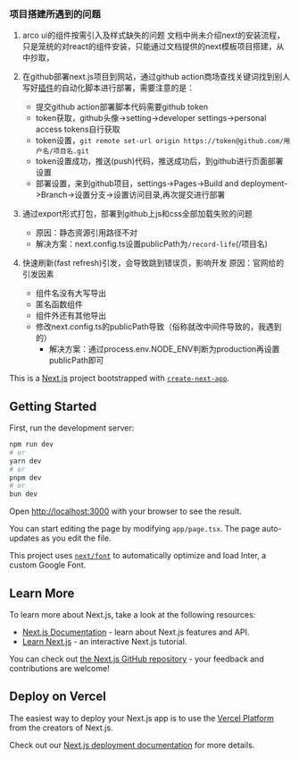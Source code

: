 <!--
 * @Author: 关振俊
 * @Date: 2024-02-05 10:22:55
 * @LastEditors: 关振俊
 * @LastEditTime: 2024-02-06 17:50:56
 * @Description: 
-->
### 项目搭建所遇到的问题
1. arco ui的组件按需引入及样式缺失的问题
    文档中尚未介绍next的安装流程，只是笼统的对react的组件安装，只能通过文档提供的next模板项目搭建，从中抄取，

1. 在github部署next.js项目到网站，通过github action商场查找关键词找到别人写好[插件](https://github.com/marketplace/actions/next-pages)的自动化脚本进行部署，需要注意的是：
    - 提交github action部署脚本代码需要github token
    - token获取，github头像->setting->developer settings->personal access tokens自行获取
    - token设置，`git remote set-url origin https://token@github.com/用户名/项目名.git`
    - token设置成功，推送(push)代码，推送成功后，到github进行页面部署设置
    - 部署设置，来到github项目，settings->Pages->Build and deployment->Branch->设置分支->设置访问目录,再次提交进行部署
1. 通过export形式打包，部署到github上js和css全部加载失败的问题
    - 原因：静态资源引用路径不对
    - 解决方案：next.config.ts设置publicPath为`/record-life`(/项目名)
1. 快速刷新(fast refresh)引发，会导致跳到错误页，影响开发
    原因：官网给的引发因素
    - 组件名没有大写导出
    - 匿名函数组件
    - 组件外还有其他导出
    - 修改next.config.ts的publicPath导致（俗称就改中间件导致的，我遇到的）
        - 解决方案：通过process.env.NODE_ENV判断为production再设置publicPath即可

This is a [Next.js](https://nextjs.org/) project bootstrapped with [`create-next-app`](https://github.com/vercel/next.js/tree/canary/packages/create-next-app).

## Getting Started

First, run the development server:

```bash
npm run dev
# or
yarn dev
# or
pnpm dev
# or
bun dev
```

Open [http://localhost:3000](http://localhost:3000) with your browser to see the result.

You can start editing the page by modifying `app/page.tsx`. The page auto-updates as you edit the file.

This project uses [`next/font`](https://nextjs.org/docs/basic-features/font-optimization) to automatically optimize and load Inter, a custom Google Font.

## Learn More

To learn more about Next.js, take a look at the following resources:

- [Next.js Documentation](https://nextjs.org/docs) - learn about Next.js features and API.
- [Learn Next.js](https://nextjs.org/learn) - an interactive Next.js tutorial.

You can check out [the Next.js GitHub repository](https://github.com/vercel/next.js/) - your feedback and contributions are welcome!

## Deploy on Vercel

The easiest way to deploy your Next.js app is to use the [Vercel Platform](https://vercel.com/new?utm_medium=default-template&filter=next.js&utm_source=create-next-app&utm_campaign=create-next-app-readme) from the creators of Next.js.

Check out our [Next.js deployment documentation](https://nextjs.org/docs/deployment) for more details.
